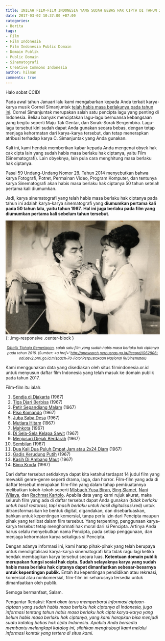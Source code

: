 ```yaml
---
title: INILAH FILM-FILM INDONESIA YANG SUDAH BEBAS HAK CIPTA DI TAHUN 2017!
date: 2017-03-02 10:37:00 +07:00
categories:
- Berita
tags:
- Film
- Film Indonesia
- Film Indonesia Public Domain
- Domain Publik
- Public Domain
- Sinematografi
- Creative Commons Indonesia
author: hilman
comments: true
---
```


Halo sobat CCID!

Pada awal tahun Januari lalu kami mengabarkan kepada Anda terkait karya-karya musik Cornel Simanjuntak [telah habis masa berlakunya pada tahun ini](http://creativecommons.or.id/2017/01/indonesia-di-hari-domain-publik-2017/). Cornel Simanjuntak merupakan salah satu pencipta lagu yang penting di Indonesia. Beliau banyak menciptakan lagu-lagu bernuansa kebangsaan yang begitu seperti Maju Tak Gentar, dan Sorak-Sorak Bergembira. Lagu-lagu tersebut kini sudah dapat Anda gunakan secara bebas, dengan tetap menjaga kehormatan dari karya-karya tersebut, dan tetap menerapkan atribusi terhadap karya C. Simanjuntak yang Anda gunakan.

Kali ini, kami hendak memberikan kabar kepada Anda mengenai obyek hak cak cipta lain yang sudah habis masa berlaku hak ciptanya, yaitu Film (Sinematografi). Lain obyeknya, lain pula cara menghitung masa berlaku hak ciptanya.

Pasal 59 Undang-Undang Nomor 28. Tahun 2014 menyebutkan bahwa karya Fotografi, Potret, Permainan Video, Program Komputer, dan tentunya karya Sinematografi akan habis masa berlaku hak ciptanya 50 tahun setelah pertama kali diumumkan.

Jadi, karya sinematografi yang telah habis masa berlaku hak ciptanya pada tahun ini adalah karya-karya sinematografi yang **diumumkan pertama kali pada 50 tahun lalu, yaitu tahun 1967**. **Hal ini juga berlaku pada film yang diumumkan pertama kali sebelum tahun tersebut**.

![dibalik-tjahaja-gemerlapan-1966.jpg](/uploads/dibalik-tjahaja-gemerlapan-1966.jpg){: .img-responsive .center-block }<center><small><i><a href="https://id.wikipedia.org/wiki/Dibalik_Tjahaja_Gemerlapan">Dibalik Tjahaja Gemerlapan</a>, salah satu film yang sudah habis masa berlaku hak ciptanya pada tahun 2016. (Sumber: <a href="http://onesearch.perpusnas.go.id/Record/IOS2806-oai:dev2.pnri.go.id:misbach-70-Foto"Perpustakaan Nasional RI</a>/<a href="http://misbach.perfilman.pnri.go.id/photograph/?box=detail&bib_id=47&hlm=1&frombox=list&search_keyword=">Sinematek</a>)</i></small></center>

Kami menggunakan data yang disediakan oleh situs filmindonesia.or.id untuk menyusun daftar film Indonesia yang telah masuk ke domain publik pada tahun 2017.

Film-film itu ialah:
1.	[Sendja di Djakarta](http://filmindonesia.or.id/movie/title/lf-s016-67-058379_sendja-di-djakarta) (1967)
2.	[Tiga Djari Berbisa](http://filmindonesia.or.id/movie/title/lf-t016-67-434286_tiga-djari-berbisa) (1967)
3.	[Petir Sepandjang Malam](http://filmindonesia.or.id/movie/title/lf-p020-67-703712_petir-sepandjang-malam) (1967)
4.	[Piso Komando](http://filmindonesia.or.id/movie/title/lf-p011-67-220913_piso-komando) (1967)
5.	[Juba Saba Desa](http://filmindonesia.or.id/movie/title/lf-j012-67-611239_juda-saba-desa) (1967)
6.	[Mutiara Hitam](http://filmindonesia.or.id/movie/title/lf-m012-67-832463_mutiara-hitam) (1967)
7.	[Mahkota](http://filmindonesia.or.id/movie/title/lf-m007-67-847644_mahkota) (1967)
8.	[Di Sela-Sela Kelapa Sawit](http://filmindonesia.or.id/movie/title/lf-d022-67-790633_disela-sela-kelapa-sawit) (1967)
9.	[Menjusuri Djejak Berdarah](http://filmindonesia.or.id/movie/title/lf-m024-67-583721_menjusuri-djedjak-berdarah) (1967)
10.	[Sembilan](http://filmindonesia.or.id/movie/title/lf-s008-67-395879_sembilan) (1967)
11.	[Dua Kali Dua Puluh Empat Jam atau 2x24 Djam](http://filmindonesia.or.id/movie/title/lf-d032-67-682449_dua-kali-duapuluh-empat-djam-2-x-24-djam) (1967)
12.	[Gadis Kerudung Putih](http://filmindonesia.or.id/movie/title/lf-g018-67-721804_gadis-kerudung-putih) (1967)
13.	[Kasih Di Ambang Maut](http://filmindonesia.or.id/movie/title/lf-k017-67-075793_kasih-diambang-maut) (1967)
14.	[Bimo Kroda](http://filmindonesia.or.id/movie/title/lf-b009-67-871010_bimo-kroda) (1967)

Dari daftar tersebut setidaknya dapat kita ketahui terdapat 14 judul film yang mewakili genre-genre seperti drama, laga, dan horror. Film-film yang ada di daftar tersebut merupakan film-film yang dalam tahap pembuatannya melibatkan tokoh-tokoh seperti [Misbach Yusa Biran](https://id.wikipedia.org/wiki/Misbach_Yusa_Biran), [Bing Slamet](https://id.wikipedia.org/wiki/Bing_Slamet), [Nani Wijaya](https://id.wikipedia.org/wiki/Nani_Widjaja), dan [Rachmat Kartolo](https://id.wikipedia.org/wiki/Rachmat_Kartolo). Apabila data yang kami rujuk akurat, maka seluruh film yang ada di daftar tersebut dapat Anda gunakan (*tidak berlaku untuk hasil restorasi, tapi masih berlaku untuk hasil digitalisasi*.red) untuk ditransformasikan ke bentuk digital, digandakan, dan disebarluaskan, bahkan untuk kepentingan komersial, tanpa perlu izin dari Pencipta maupun pihak yang terlibat dalam film tersebut. Yang terpenting, penggunaan karya-karya tersebut tetap menghormati hak moral dari si Pencipta. Artinya Anda harus selalu menyebutkan nama Pencipta, pada setiap penggunaan, dan menjaga kehormatan karya sekaligus si Pencipta.

Dengan adanya informasi ini, kami harap pihak-pihak yang telah berupaya untuk mendigitalisasi karya-karya sinematografi kita tidak ragu lagi ketika hendak membagikan karya tersebut secara luas. **Ketentuan domain publik merupakan fungsi sosial hak cipta.** **Sudah selayaknya karya yang sudah habis masa berlaku hak ciptanya dapat dimanfaatkan sebesar-besarnya untuk kepentingan publik.** Entah itu kepentingan pendidikan atau rekreasi, komersial atau nonkomersial, film-film ini seharusnya tersedia untuk dimanfaatkan oleh publik.
 
Semoga bermanfaat,
Salam.

Pengantar Redaksi: *Kami akan terus memperbarui informasi ciptaan-ciptaan yang sudah habis masa berlaku hak ciptanya di Indonesia, juga informasi tentang tahun habis masa berlaku hak cipta karya-karya yang belum habis masa berlaku hak ciptanya, yang kami harapkan bisa menjadi suatu katalog bebas hak cipta Indonesia. Apabila Anda bersedia membantu melengkapi katalog ini, silahkan menghubugi kami melalui informasi kontak yang tertera di situs kami.*